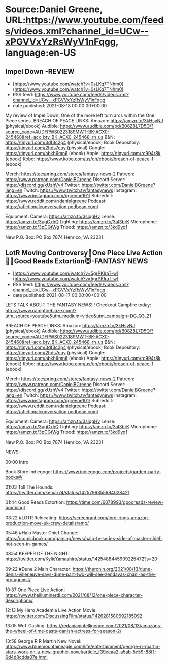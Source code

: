 # Source:Daniel Greene, URL:https://www.youtube.com/feeds/videos.xml?channel_id=UCw--xPGVVxYzRsWyV1nFqgg, language:en-US

## Impel Down -REVIEW
 - [https://www.youtube.com/watch?v=0sLKq7TNhm0](https://www.youtube.com/watch?v=0sLKq7TNhm0)
 - RSS feed: https://www.youtube.com/feeds/videos.xml?channel_id=UCw--xPGVVxYzRsWyV1nFqgg
 - date published: 2021-08-18 00:00:00+00:00

My review of Impel Down! One of the more left turn arcs within the One Piece series. 
BREACH OF PEACE LINKS: 
Amazon: https://amzn.to/3kHsyNJ (physical/ebook)
Audible: https://www.audible.com/pd/B08Z8L7D5Q/?source_code=AUDFPWS0223189MWT-BK-ACX0-245468&ref=acx_bty_BK_ACX0_245468_rh_us
B&N: https://tinyurl.com/3df3c2p4 (physical/ebook)
Book Depository: https://tinyurl.com/2hds7euy (physical)
Google: https://tinyurl.com/abkh6mn6 (ebook)
Apple: https://tinyurl.com/rc994r8k (ebook)
Kobo: https://www.kobo.com/us/en/ebook/breach-of-peace-1 (ebook)

Merch: https://teespring.com/stores/fantasy-news-2
Patreon: https://www.patreon.com/DanielBGreene
Discord Server: https://discord.gg/xUzhVv4
Twitter: https://twitter.com/DanielBGreene?lang=en
Twitch: https://www.twitch.tv/fantasynews
Instagram: https://www.instagram.com/dgreene101/
Subreddit: https://www.reddit.com/r/danielgreene 
Podcast: https://afictionalconversation.podbean.com/

Equipment: 
Camera: https://amzn.to/3siqgHv 
Lense: https://amzn.to/3ugGxhQ 
Lighting: https://amzn.to/3aI3brK 
Microphone: https://amzn.to/3pCGtWg 
Tripod: https://amzn.to/3kd9yq1 

New P.O. Box: PO Box 7874 Henrico, VA 23231

## LotR Moving Controversy🤔One Piece Live Action🏴‍☠️Good Reads Extortion😈-FANTASY NEWS
 - [https://www.youtube.com/watch?v=5grPKlraT-w](https://www.youtube.com/watch?v=5grPKlraT-w)
 - RSS feed: https://www.youtube.com/feeds/videos.xml?channel_id=UCw--xPGVVxYzRsWyV1nFqgg
 - date published: 2021-08-17 00:00:00+00:00

LETS TALK ABOUT THE FANTASY NEWS!!! 
Checkout Campfire today: https://www.campfireblaze.com/?utm_source=youtube&utm_medium=video&utm_campaign=DG_Q3_21

BREACH OF PEACE LINKS: 
Amazon: https://amzn.to/3kHsyNJ (physical/ebook)
Audible: https://www.audible.com/pd/B08Z8L7D5Q/?source_code=AUDFPWS0223189MWT-BK-ACX0-245468&ref=acx_bty_BK_ACX0_245468_rh_us
B&N: https://tinyurl.com/3df3c2p4 (physical/ebook)
Book Depository: https://tinyurl.com/2hds7euy (physical)
Google: https://tinyurl.com/abkh6mn6 (ebook)
Apple: https://tinyurl.com/rc994r8k (ebook)
Kobo: https://www.kobo.com/us/en/ebook/breach-of-peace-1 (ebook)

Merch: https://teespring.com/stores/fantasy-news-2
Patreon: https://www.patreon.com/DanielBGreene
Discord Server: https://discord.gg/xUzhVv4
Twitter: https://twitter.com/DanielBGreene?lang=en
Twitch: https://www.twitch.tv/fantasynews
Instagram: https://www.instagram.com/dgreene101/
Subreddit: https://www.reddit.com/r/danielgreene 
Podcast: https://afictionalconversation.podbean.com/

Equipment: 
Camera: https://amzn.to/3siqgHv 
Lense: https://amzn.to/3ugGxhQ 
Lighting: https://amzn.to/3aI3brK 
Microphone: https://amzn.to/3pCGtWg 
Tripod: https://amzn.to/3kd9yq1 

New P.O. Box: PO Box 7874 Henrico, VA 23231

NEWS: 

00:00 Intro

Book Store Indiegogo: https://www.indiegogo.com/projects/garden-party-books#/ 

01:03 Toll The Hounds: https://twitter.com/kemar74/status/1425796355684028421 

01:44 Good Reads Extortion: https://time.com/6078993/goodreads-review-bombing/ 

03:22 #LOTR Relocating: https://screenrant.com/lord-rings-amazon-production-move-uk-crew-details/amp/ 

05:46 #Halo Master Chief Change: https://comicbook.com/gaming/news/halo-tv-series-side-of-master-chief-not-seen-in-games/ 

08:54 KEEPER OF THE NIGHT: https://twitter.com/KylieYamashiro/status/1425488445909225472?s=20 

09:22 #Dune 2 Main Character: https://theronin.org/2021/08/13/dune-denis-villeneuve-says-dune-part-two-will-see-zendayas-chani-as-the-protagonist/ 

10:37 One Piece Live Action: https://www.theilluminerdi.com/2021/08/12/one-piece-character-descriptions/ 

12:13 My Hero Academia Live Action Movie: https://twitter.com/DiscussingFilm/status/1426281580692185092 

13:05 WoT Casting: https://redanianintelligence.com/2021/08/13/amazons-the-wheel-of-time-casts-danish-actress-for-season-2/ 

13:58 George R R Martin New Novel: https://www.bluemountaineagle.com/life/entertainment/george-rr-martin-stars-work-on-a-new-graphic-novel/article_f39eeaa2-a5ab-5c59-88f1-6d4d8cdda07e.html

